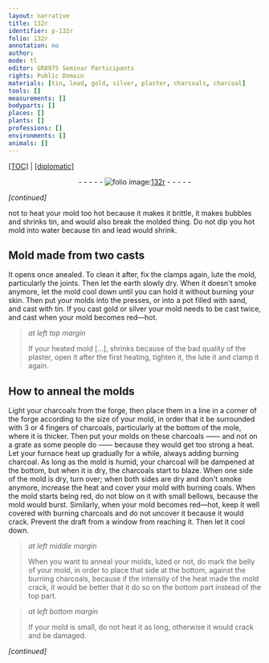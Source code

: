 ```yaml
---
layout: narrative
title: 132r
identifier: p-132r
folio: 132r
annotation: no
author:
mode: tl
editor: GR8975 Seminar Participants
rights: Public Domain
materials: [tin, lead, gold, silver, plaster, charcoals, charcoal]
tools: []
measurements: []
bodyparts: []
places: []
plants: []
professions: []
environments: []
animals: []
---
```


<p><a href="{{ site.baseurl }}/translation/">[TOC]</a> | <a href="{{ site.baseurl }}/_texts/p-132r_tc.md/">[diplomatic]</a></p><div class="folio" align="center">- - - - - <a href="http://gallica.bnf.fr/ark:/12148/btv1b10500001g/f269.item.r=" target="_blank"><img src="https://cu-mkp.github.io/2017-workshop-edition/assets/photo-icon.png" alt="folio image: " style="display:inline-block; margin-bottom:-3px;"/>132r</a> - - - - - </div>  
 
*[continued]*
  
not to heat your mold too hot because it makes it brittle, it makes bubbles and shrinks <span class="m">tin</span>, and would also break the molded thing. Do not dip you hot mold into water because <span class="m">tin</span> and <span class="m">lead</span> would shrink.
 
 
  

## Mold made from two casts

 
It opens once anealed. To clean it after, fix the clamps again, lute the mold, particularly the joints. Then let the earth slowly dry. When it doesn't smoke anymore, let the mold cool down until you can hold it without burning your skin. Then put your molds into the presses, or into a pot filled with sand, and cast with <span class="m">tin</span>. If you cast <span class="m">gold</span> or <span class="m">silver</span> your mold needs to be cast twice, and cast when your mold becomes red—hot.
 
> *at left top margin*
> 
> 
>   If your heated mold […], shrinks because of the bad quality of the <span class="m">plaster</span>, open it after the first heating, tighten it, the lute it and clamp it again.
 
 
  

## How to anneal the molds

 
Light your <span class="m">charcoals</span> from the forge, then place them in a line in a corner of the forge according to the size of your mold, in order that it be surrounded with 3 or 4 fingers of <span class="m">charcoals</span>, particularly at the bottom of the mole, where it is thicker. Then put your molds on these <span class="m">charcoals</span> —— and not on a grate as some people do —— because they would get too strong a heat. Let your furnace heat up gradually for a while, always adding burning <span class="m">charcoal</span>. As long as the mold is humid, your charcoal will be dampened at the bottom, but when it is dry, the charcoals start to blaze. When one side of the mold is dry, turn over; when both sides are dry and don't smoke anymore, increase the heat and cover your mold with burning coals. When the mold starts being red, do not blow on it with small bellows, because the mold would burst. Similarly, when your mold becomes red—hot, keep it well covered with burning charcoals and do not uncover it because it would crack. Prevent the draft from a window from reaching it. Then let it cool down.
 
> *at left middle margin*
> 
> 
>   When you want to anneal your molds, luted or not, do mark the belly of your mold, in order to place that side at the bottom, against the burning charcoals, because if the intensity of the heat made the mold crack, it would be better that it do so on the bottom part instead of the top part.
 
> *at left bottom margin*
> 
> 
>   If your mold is small, do not heat it as long, otherwise it would crack and be damaged.
 
*[continued]*
 
